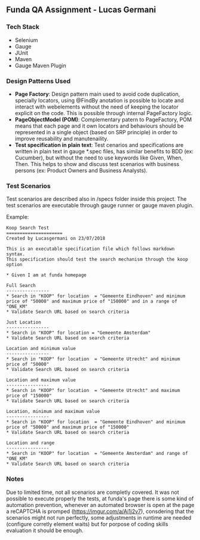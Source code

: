 ## Funda QA Assignment - Lucas Germani

### Tech Stack

- Selenium
- Gauge
- JUnit
- Maven
- Gauge Maven Plugin

### Design Patterns Used
- **Page Factory**: Design pattern main used to avoid code duplication, specially locators, using @FindBy anotation is possible to locate and interact with webelements without the need of keeping the locator explicit on the code. This is possible through internal PageFactory logic.
- **PageObjectModel (POM)**: Complementary patern to PageFactory, POM means that each page and it own locators and behaviours should be represented in a single object (based on SRP principle) in order to improve reusability and manutenaility.
- **Test specification in plain text**: Test cenarios and specifications are written in plain text in gauge *.spec files, has similar benefits to BDD (ex: Cucumber), but without the need to use keywords like Given, When, Then. This helps to show and discuss test scenarios with business persons (ex: Product Owners and Business Analysts).

### Test Scenarios
Test scenarios are described also in /specs folder inside this project.
The test scenarios are executable through gauge runner or gauge maven plugin.

Example:

````
Koop Search Test
=====================
Created by Lucasgermani on 23/07/2018

This is an executable specification file which follows markdown syntax.
This specification should test the search mechanism through the koop option

* Given I am at funda homepage

Full Search
----------------
* Search in "KOOP" for location  = "Gemeente Eindhoven" and minimum price of "50000" and maximum price of "150000" and in a range of "ONE_KM"
* Validate Search URL based on search criteria

Just Location
----------------
* Search in "KOOP" for location = "Gemeente Amsterdam"
* Validate Search URL based on search criteria

Location and minimum value
----------------
* Search in "KOOP" for location  = "Gemeente Utrecht" and minimum price of "50000"
* Validate Search URL based on search criteria

Location and maximum value
----------------
* Search in "KOOP" for location  = "Gemeente Utrecht" and maximum price of "150000"
* Validate Search URL based on search criteria

Location, minimum and maximum value
----------------
* Search in "KOOP" for location  = "Gemeente Eindhoven" and minimum price of "50000" and maximum price of "150000"
* Validate Search URL based on search criteria

Location and range
----------------
* Search in "KOOP" for location  = "Gemeente Amsterdam" and range of "ONE_KM"
* Validate Search URL based on search criteria

````


### Notes
Due to limited  time, not all scenarios are completly covered.
It was not possible to execute properly the tests, at funda's page there is some kind of automation prevention, whenever an automated browser is open at the page a reCAPTCHA is promped (https://imgur.com/a/Ai1j2v7), consdering that the scenarios might not run perfectly, some adjustments in runtime are needed (configure corretly element waits) but for porpose of coding skills evaluation it should be enough.
